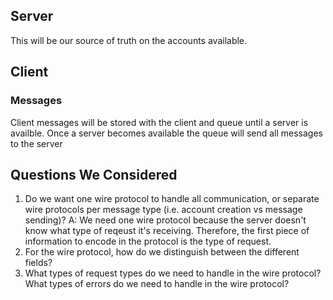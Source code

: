 ## Server
This will be our source of truth on the accounts available.

## Client
### Messages
Client messages will be stored with the client and queue until a server is availble. Once a server becomes available the queue will send all messages to the server




## Questions We Considered
1. Do we want one wire protocol to handle all communication, or separate wire protocols per message type (i.e. account creation vs message sending)?
    A: We need one wire protocol because the server doesn't know what type of reqeust it's receiving. Therefore, the first piece of information to encode in the protocol is the type of request.
2. For the wire protocol, how do we distinguish between the different fields?
3. What types of request types do we need to handle in the wire protocol? What types of errors do we need to handle in the wire protocol?